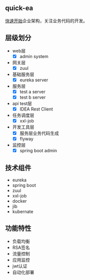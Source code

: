 ## quick-ea
[快速开始](http://note.youdao.com/noteshare?id=78c041954f9f57bf05288ff0c0fb2ff2)企业架构，关注业务代码的开发。


## 层级划分
- web层
    - [x] admin system
- 网关层
    - [x] zuul
- 基础服务层
    - [x] eureka server
- 服务层
    - [x] test a server
    - [x] test b server
- api test层
    - [x] IDEA Rest Client
- 任务调度层
    - [x] xxl-job
- 开发工具层
    - [x] 服务层业务代码生成
    - [x] flyway
- 监控层
    - [x] spring boot admin

## 技术组件
- eureka
- spring boot
- zuul
- xxl-job
- docker
- jib
- kubernate

## 功能特性

- 负载均衡
- RSA签名
- 流量控制
- 应用监控
- jwt认证
- 自动化部署

